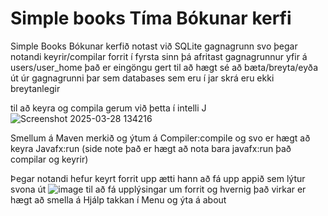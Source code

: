 # Simple books Tíma Bókunar kerfi<br>

Simple Books Bókunar kerfið notast við SQLite gagnagrunn svo þegar notandi keyrir/compilar forrit í fyrsta sinn þá afritast gagnagrunnur yfir á users/user_home það er eingöngu gert til að hægt sé að bæta/breyta/eyða út úr gagnagrunni þar sem databases sem eru í jar skrá eru ekki breytanlegir <br>

til að keyra og compila gerum við þetta í intelli J
![Screenshot 2025-03-28 134216](https://github.com/user-attachments/assets/150cde45-6036-4e69-8dd8-d03ad6e16740)

Smellum á  Maven merkið og ýtum á Compiler:compile og svo er hægt að keyra Javafx:run  (side note það er hægt að nota bara javafx:run það compilar og keyrir)<br>

Þegar notandi hefur keyrt forrit upp ætti hann að fá upp appið sem lýtur svona út
![image](https://github.com/user-attachments/assets/3f36a7e3-f9c7-4ff4-9705-2b37fdcbd335)
til að fá upplýsingar um forrit og hvernig það virkar er hægt að smella á Hjálp takkan í Menu og ýta á about<br>
